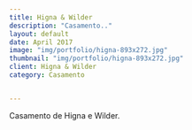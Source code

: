 ```yaml
---
title: Higna & Wilder
description: "Casamento.."
layout: default
date: April 2017
image: "img/portfolio/higna-893x272.jpg"
thumbnail: "img/portfolio/higna-893x272.jpg"
client: Higna & Wilder
category: Casamento


---
```


Casamento de Higna e Wilder.

